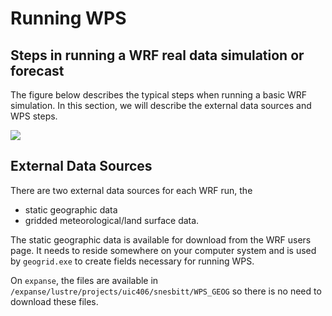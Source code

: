 # Running WPS

## Steps in running a WRF real data simulation or forecast

The figure below describes the typical steps when running a basic WRF simulation.  In this section, we will describe the external data sources and WPS steps.

<img src="https://www2.mmm.ucar.edu/wrf/OnLineTutorial/images/flow.png">

## External Data Sources

There are two external data sources for each WRF run, the 

- static geographic data 
- gridded meteorological/land surface data.

The static geographic data is available for download from the WRF users page.  It needs to reside somewhere on your computer system and is used by `geogrid.exe` to create fields necessary for running WPS.

On `expanse`, the files are available in `/expanse/lustre/projects/uic406/snesbitt/WPS_GEOG` so there is no need to download these files.

